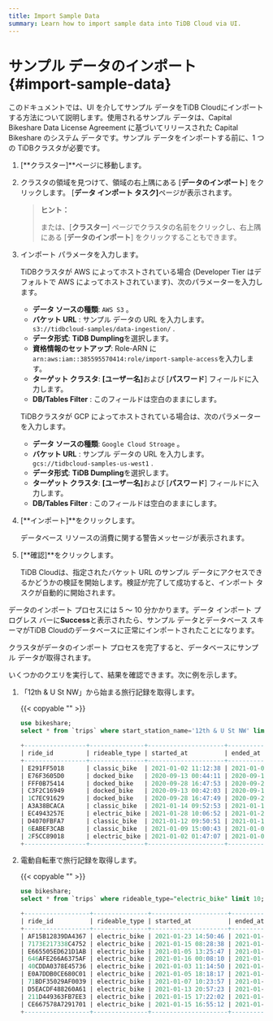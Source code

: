 ```yaml
---
title: Import Sample Data
summary: Learn how to import sample data into TiDB Cloud via UI.
---
```


# サンプル データのインポート {#import-sample-data}

このドキュメントでは、UI を介してサンプル データをTiDB Cloudにインポートする方法について説明します。使用されるサンプル データは、Capital Bikeshare Data License Agreement に基づいてリリースされた Capital Bikeshare のシステム データです。サンプル データをインポートする前に、1 つの TiDBクラスタが必要です。

1.  [**クラスター]**ページに移動します。

2.  クラスタの領域を見つけて、領域の右上隅にある [**データのインポート**] をクリックします。 [<strong>データ インポート タスク]</strong>ページが表示されます。

    > **ヒント：**
    >
    > または、[**クラスター**] ページでクラスタの名前をクリックし、右上隅にある [<strong>データのインポート</strong>] をクリックすることもできます。

3.  インポート パラメータを入力します。

    <SimpleTab>
     <div label="AWS">

    TiDBクラスタが AWS によってホストされている場合 (Developer Tier はデフォルトで AWS によってホストされています)、次のパラメーターを入力します。

    -   **データ ソースの種類**: `AWS S3` 。
    -   **バケット URL** : サンプル データの URL を入力します。 `s3://tidbcloud-samples/data-ingestion/` .
    -   **データ形式**: <strong>TiDB Dumpling</strong>を選択します。
    -   **資格情報のセットアップ**: Role-ARN に`arn:aws:iam::385595570414:role/import-sample-access`を入力します。
    -   **ターゲット クラスタ**: <strong>[ユーザー名]</strong>および [<strong>パスワード</strong>] フィールドに入力します。
    -   **DB/Tables Filter** : このフィールドは空白のままにします。

    </div>

    <div label="GCP">

    TiDBクラスタが GCP によってホストされている場合は、次のパラメーターを入力します。

    -   **データ ソースの種類**: `Google Cloud Stroage` 。
    -   **バケット URL** : サンプル データの URL を入力します。 `gcs://tidbcloud-samples-us-west1` .
    -   **データ形式**: <strong>TiDB Dumpling</strong>を選択します。
    -   **ターゲット クラスタ**: <strong>[ユーザー名]</strong>および [<strong>パスワード</strong>] フィールドに入力します。
    -   **DB/Tables Filter** : このフィールドは空白のままにします。

    </div>
     </SimpleTab>

4.  [**インポート]**をクリックします。

    データベース リソースの消費に関する警告メッセージが表示されます。

5.  [**確認]**をクリックします。

    TiDB Cloudは、指定されたバケット URL のサンプル データにアクセスできるかどうかの検証を開始します。検証が完了して成功すると、インポート タスクが自動的に開始されます。

データのインポート プロセスには 5 ～ 10 分かかります。データ インポート プログレス バーに**Success**と表示されたら、サンプル データとデータベース スキーマがTiDB Cloudのデータベースに正常にインポートされたことになります。

クラスタがデータのインポート プロセスを完了すると、データベースにサンプル データが取得されます。

いくつかのクエリを実行して、結果を確認できます。次に例を示します。

1.  「12th &amp; U St NW」から始まる旅行記録を取得します。

    {{< copyable "" >}}

    ```sql
    use bikeshare;
    select * from `trips` where start_station_name='12th & U St NW' limit 10;
    ```

    ```sql
    +-----------------+---------------+---------------------+---------------------+--------------------+------------------+-------------------------------------------+----------------+-----------+------------+-----------+------------+---------------+
    | ride_id         | rideable_type | started_at          | ended_at            | start_station_name | start_station_id | end_station_name                          | end_station_id | start_lat | start_lng  | end_lat   | end_lng    | member_casual |
    +-----------------+---------------+---------------------+---------------------+--------------------+------------------+-------------------------------------------+----------------+-----------+------------+-----------+------------+---------------+
    | E291FF5018      | classic_bike  | 2021-01-02 11:12:38 | 2021-01-02 11:23:47 | 12th & U St NW     |            31268 | 7th & F St NW / National Portrait Gallery |          31232 | 38.916786 |  -77.02814 |  38.89728 | -77.022194 | member        |
    | E76F3605D0      | docked_bike   | 2020-09-13 00:44:11 | 2020-09-13 00:59:38 | 12th & U St NW     |            31268 | 17th St & Massachusetts Ave NW            |          31267 | 38.916786 |  -77.02814 | 38.908142 |  -77.03836 | casual        |
    | FFF0B75414      | docked_bike   | 2020-09-28 16:47:53 | 2020-09-28 16:57:30 | 12th & U St NW     |            31268 | 17th St & Massachusetts Ave NW            |          31267 | 38.916786 |  -77.02814 | 38.908142 |  -77.03836 | casual        |
    | C3F2C16949      | docked_bike   | 2020-09-13 00:42:03 | 2020-09-13 00:59:43 | 12th & U St NW     |            31268 | 17th St & Massachusetts Ave NW            |          31267 | 38.916786 |  -77.02814 | 38.908142 |  -77.03836 | casual        |
    | 1C7EC91629      | docked_bike   | 2020-09-28 16:47:49 | 2020-09-28 16:57:26 | 12th & U St NW     |            31268 | 17th St & Massachusetts Ave NW            |          31267 | 38.916786 |  -77.02814 | 38.908142 |  -77.03836 | member        |
    | A3A38BCACA      | classic_bike  | 2021-01-14 09:52:53 | 2021-01-14 10:00:51 | 12th & U St NW     |            31268 | 10th & E St NW                            |          31256 | 38.916786 |  -77.02814 | 38.895912 |  -77.02606 | member        |
    | EC4943257E      | electric_bike | 2021-01-28 10:06:52 | 2021-01-28 10:16:28 | 12th & U St NW     |            31268 | 10th & E St NW                            |          31256 | 38.916843 | -77.028206 |  38.89607 |  -77.02608 | member        |
    | D4070FBFA7      | classic_bike  | 2021-01-12 09:50:51 | 2021-01-12 09:59:41 | 12th & U St NW     |            31268 | 10th & E St NW                            |          31256 | 38.916786 |  -77.02814 | 38.895912 |  -77.02606 | member        |
    | 6EABEF3CAB      | classic_bike  | 2021-01-09 15:00:43 | 2021-01-09 15:18:30 | 12th & U St NW     |            31268 | 1st & M St NE                             |          31603 | 38.916786 |  -77.02814 | 38.905697 | -77.005486 | member        |
    | 2F5CC89018      | electric_bike | 2021-01-02 01:47:07 | 2021-01-02 01:58:29 | 12th & U St NW     |            31268 | 3rd & H St NE                             |          31616 | 38.916836 |  -77.02815 |  38.90074 |  -77.00219 | member        |
    +-----------------+---------------+---------------------+---------------------+--------------------+------------------+-------------------------------------------+----------------+-----------+------------+-----------+------------+---------------+
    ```

2.  電動自転車で旅行記録を取得します。

    {{< copyable "" >}}

    ```sql
    use bikeshare;
    select * from `trips` where rideable_type="electric_bike" limit 10;
    ```

    ```sql
    +------------------+---------------+---------------------+---------------------+----------------------------------------+------------------+-------------------------------------------------------+----------------+-----------+------------+-----------+------------+---------------+
    | ride_id          | rideable_type | started_at          | ended_at            | start_station_name                     | start_station_id | end_station_name                                      | end_station_id | start_lat | start_lng  | end_lat   | end_lng    | member_casual |
    +------------------+---------------+---------------------+---------------------+----------------------------------------+------------------+-------------------------------------------------------+----------------+-----------+------------+-----------+------------+---------------+
    | AF15B12839DA4367 | electric_bike | 2021-01-23 14:50:46 | 2021-01-23 14:59:55 | Columbus Circle / Union Station        |            31623 | 15th & East Capitol St NE                             |          31630 |   38.8974 |  -77.00481 | 38.890    | 76.98354   | member        |
    | 7173E217338C4752 | electric_bike | 2021-01-15 08:28:38 | 2021-01-15 08:33:49 | 37th & O St NW / Georgetown University |            31236 | 34th St & Wisconsin Ave NW                            |          31226 | 38.907825 | -77.071655 | 38.916    | -77.0683   | member        |
    | E665505ED621D1AB | electric_bike | 2021-01-05 13:25:47 | 2021-01-05 13:35:58 | N Lynn St & Fairfax Dr                 |            31917 | 34th St & Wisconsin Ave NW                            |          31226 |  38.89359 |  -77.07089 | 38.916    | 77.06829   | member        |
    | 646AFE266A6375AF | electric_bike | 2021-01-16 00:08:10 | 2021-01-16 00:35:58 | 7th St & Massachusetts Ave NE          |            31647 | 34th St & Wisconsin Ave NW                            |          31226 | 38.892235 | -76.996025 |  38.91    | 7.068245   | member        |
    | 40CDDA0378E45736 | electric_bike | 2021-01-03 11:14:50 | 2021-01-03 11:26:04 | N Lynn St & Fairfax Dr                 |            31917 | 34th St & Wisconsin Ave NW                            |          31226 | 38.893734 |  -77.07096 | 38.916    | 7.068275   | member        |
    | E0A7DDB0CE680C01 | electric_bike | 2021-01-05 18:18:17 | 2021-01-05 19:04:11 | Maine Ave & 7th St SW                  |            31609 | Smithsonian-National Mall / Jefferson Dr & 12th St SW |          31248 | 38.878727 |  -77.02304 |   38.8    | 7.028755   | casual        |
    | 71BDF35029AF0039 | electric_bike | 2021-01-07 10:23:57 | 2021-01-07 10:59:43 | 10th & K St NW                         |            31263 | East West Hwy & Blair Mill Rd                         |          32019 |  38.90279 |  -77.02633 | 38.990    | 77.02937   | member        |
    | D5EACDF488260A61 | electric_bike | 2021-01-13 20:57:23 | 2021-01-13 21:04:19 | 8th & H St NE                          |            31661 | 15th & East Capitol St NE                             |          31630 |  38.89985 | -76.994835 |  38.88    | 76.98345   | member        |
    | 211D449363FB7EE3 | electric_bike | 2021-01-15 17:22:02 | 2021-01-15 17:35:49 | 7th & K St NW                          |            31653 | 15th & East Capitol St NE                             |          31630 |  38.90216 |   -77.0211 |  38.88    | 76.98357   | casual        |
    | CE667578A7291701 | electric_bike | 2021-01-15 16:55:12 | 2021-01-15 17:38:26 | East West Hwy & 16th St                |            32056 | East West Hwy & Blair Mill Rd                         |          32019 | 38.995674 |  -77.03868 | 38.990    | 77.02953   | casual        |
    +------------------+---------------+---------------------+---------------------+----------------------------------------+------------------+-------------------------------------------------------+----------------+-----------+------------+-----------+------------+---------------+
    ```

